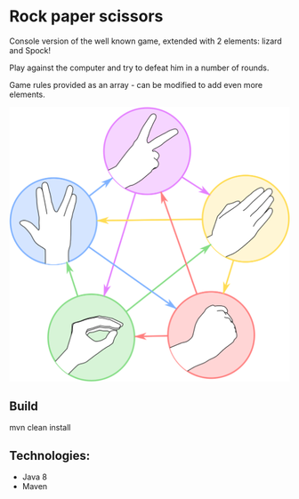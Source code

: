 # Rock paper scissors

Console version of the well known game,
extended with 2 elements: lizard and Spock!

Play against the computer and try to defeat him in a number of rounds.

Game rules provided as an array - can be modified to add even more elements.

![alt text](https://github.com/szymonstuszek/rock-paper-scissors/blob/master/src/main/resources/screens/rps.png)



## Build
mvn clean install

## Technologies:
 - Java 8
 - Maven

